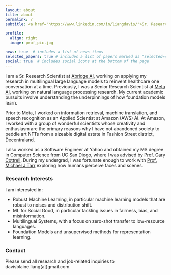 ```yaml
---
layout: about
title: about
permalink: /
subtitle: <a href="https://www.linkedin.com/in/liangdavis/">Sr. Research Scientist at Abridge AI (Formerly Meta AI, Amazon AI)</a>

profile:
  align: right
  image: prof_pic.jpg

news: true  # includes a list of news items
selected_papers: true # includes a list of papers marked as "selected={true}"
social: true  # includes social icons at the bottom of the page
---
```

 
I am a Sr. Research Scientist at [Abridge AI](https://www.abridge.com/), working on applying my research in multilingual large language models to reinvent healthcare one conversation at a time. Previously, I was a Senior Research Scientist at [Meta AI](https://ai.facebook.com/), working on natural language processing research. My current academic pursuits involve understanding the underpinnings of how foundation models learn. 

Prior to Meta, I worked on information retrieval, machine translation, and speech recognition as an Applied Scientist at Amazon (AWS) AI. At Amazon, I worked with a group of wonderful scientists whose creativity and enthusiasm are the primary reasons why I have not abandoned society to peddle art NFTs from a sizeable digital estate in Fashion Street district, Decentraland.

I also worked as a Software Engineer at Yahoo and obtained my MS degree in Computer Science from UC San Diego, where I was advised by [Prof. Gary Cottrell](https://cseweb.ucsd.edu/~gary/). During my undergrad, I was fortunate enough to work with [Prof. Michael J Tarr](https://www.cmu.edu/dietrich/psychology/people/core-training-faculty/tarr-michael.html) exploring how humans perceive faces and scenes.

### Research Interests
I am interested in:
* Robust Machine Learning, in particular machine learning models that are robust to noises and distribution shift.
* ML for Social Good, in particular tackling issues in fairness, bias, and misinformation.
* Multilingual Systems, with a focus on zero-shot transfer to low-resource languages.
* Foundation Models and unsupervised methods for representation learning.

### Contact
Please send all research and job-related inquiries to davisblaine.liang(at)gmail.com. 
